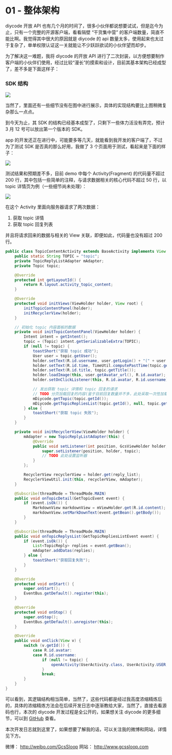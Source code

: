 # 01 - 整体架构

diycode 开放 API 也有几个月的时间了，很多小伙伴都说想要试试，但是迄今为止，只有一个完整的开源客户端，看看隔壁 “干货集中营” 的客户端数量，简直不能比啊。我觉得其中很大的原因就是 diycode 的 api 数量太多，使用起来也太过于复杂了，单单权限认证这一关就能让不少跃跃欲试的小伙伴望而却步。

为了解决这一难题，我将 diycode 的开放 API 进行了二次封装，以方便想要制作客户端的小伙伴们使用，经过比较“漫长”的摸索和设计，目前其基本架构已经成型了，差不多是下面这样子：

### SDK 结构
![](https://ww2.sinaimg.cn/large/006tKfTcly1fcvoedie5vj30ea0aamxj.jpg)

当然了，里面还有一些细节没有在图中进行展示，具体的实现结构要比上图稍微复杂那么一点点。

到今天为止，其 SDK 的结构已经基本成型了，只剩下一些体力活没有弄完，预计 3 月 12 号可以放出第一个版本的 SDK。

app 的开发还正在进行中，可能要多等几天，就能看到我开发的客户端了，不过为了测试 SDK 是否真的那么好用，我做了 3 个页面用于测试，看起来是下面的样子：

![](https://diycode.b0.upaiyun.com/photo/2017/01b87d582182e34dac091269a5e8d7ba.gif)

测试结果和预期差不多，目前 demo 中每个 Activity(Fragment) 的代码量不超过 200 行，其中包括一些简单的注释，与请求数据相关的核心代码不超过 50 行，以 topic 详情页为例（一些细节尚未处理）：

![](https://diycode.b0.upaiyun.com/photo/2017/d8dfe7aa5e2c6fac788bab47196b91d5.jpeg)

在这个 Activity 里面向服务器请求了两次数据：

1. 获取 topic 详情
2. 获取 topic 回复列表

并且将请求回来的数据与相关的 View 关联，即便如此，代码量也没有超过 200 行。  

``` java
public class TopicContentActivity extends BaseActivity implements View.OnClickListener {
    public static String TOPIC = "topic";
    private TopicReplyListAdapter mAdapter;
    private Topic topic;

    @Override
    protected int getLayoutId() {
        return R.layout.activity_topic_content;
    }

    @Override
    protected void initViews(ViewHolder holder, View root) {
        initTopicContentPanel(holder);
        initRecyclerView(holder);
    }

    // 初始化 topic 内容面板的数据
    private void initTopicContentPanel(ViewHolder holder) {
        Intent intent = getIntent();
        topic = (Topic) intent.getSerializableExtra(TOPIC);
        if (null != topic) {
            toastShort("获取 topic 成功");
            User user = topic.getUser();
            holder.setText(R.id.username, user.getLogin() + "(" + user.getName() + ")");
            holder.setText(R.id.time, TimeUtil.computePastTime(topic.getUpdated_at()));
            holder.setText(R.id.title, topic.getTitle());
            holder.loadImage(this, user.getAvatar_url(), R.id.avatar);
            holder.setOnClickListener(this, R.id.avatar, R.id.username);

            // 发出获取 topic 详情和 topic 回复的请求
            // TODO 分页加载回复的内容(鉴于目前回复数量并不多，此处采取一次性加载)
            mDiycode.getTopic(topic.getId());
            mDiycode.getTopicRepliesList(topic.getId(), null, topic.getReplies_count());
        } else {
            toastShort("获取 topic 失败");
        }
    }

    private void initRecyclerView(ViewHolder holder) {
        mAdapter = new TopicReplyListAdapter(this) {
            @Override
            public void setListener(int position, GcsViewHolder holder, TopicReply topic) {
                super.setListener(position, holder, topic);
                // TODO 此处设置监听器
            }
        };

        RecyclerView recyclerView = holder.get(reply_list);
        RecyclerViewUtil.init(this, recyclerView, mAdapter);
    }

    @Subscribe(threadMode = ThreadMode.MAIN)
    public void onTopicDetail(GetTopicEvent event) {
        if (event.isOk()) {
            MarkdownView markdownView = mViewHolder.get(R.id.content);
            markdownView.setMarkDownText(event.getBean().getBody());
        }
    }

    @Subscribe(threadMode = ThreadMode.MAIN)
    public void onTopicReplysList(GetTopicRepliesListEvent event) {
        if (event.isOk()) {
            List<TopicReply> replies = event.getBean();
            mAdapter.addDatas(replies);
        } else {
            toastShort("获取回复失败");
        }
    }

    @Override
    protected void onStart() {
        super.onStart();
        EventBus.getDefault().register(this);
    }

    @Override
    protected void onStop() {
        super.onStop();
        EventBus.getDefault().unregister(this);
    }

    @Override
    public void onClick(View v) {
        switch (v.getId()) {
            case R.id.avatar:
            case R.id.username:
                if (null != topic) {
                    openActivity(UserActivity.class, UserActivity.USER, topic.getUser());
                }
                break;
        }
    }
}

```

可以看到，其逻辑结构相当简单，当然了，这些代码都是经过我高度浓缩精炼后的，具体的浓缩精炼方法会在后续开发日志中逐渐教给大家，当然了，直接去看源码也行，本次的 diycode 开发过程是全公开的，如果想关注 diycode 的更多细节，可以到 [GitHub](https://github.com/GcsSloop/diycode) 查看。

本次开发日志就到这里了，如果想要了解我的话，可以关注我的微博和网站，详情见下方。

微博： http://weibo.com/GcsSloop
网站： http://www.gcssloop.com

